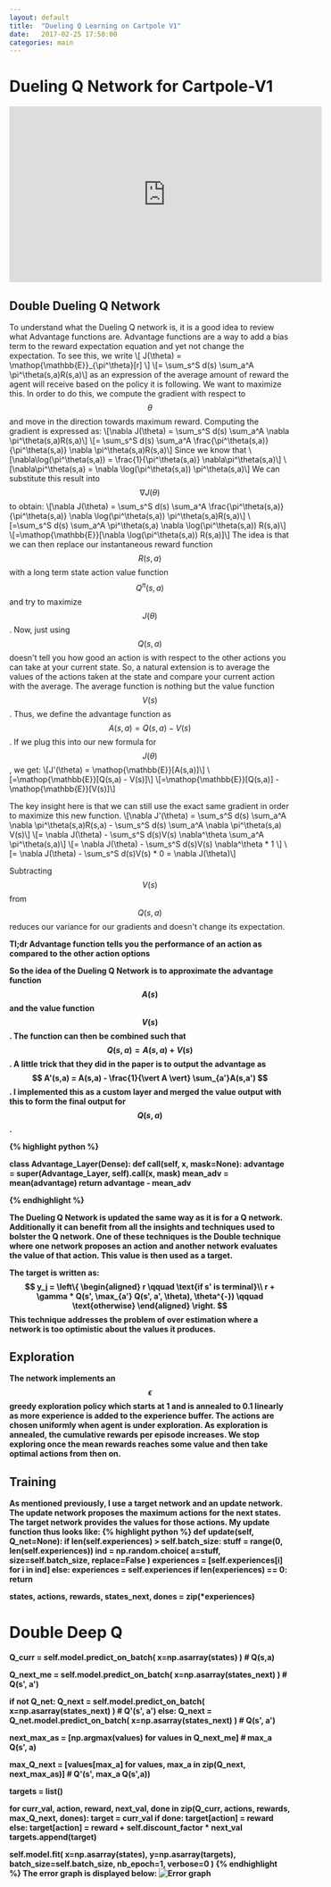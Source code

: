 ```yaml
---
layout: default
title:  "Dueling Q Learning on Cartpole V1"
date:   2017-02-25 17:50:00
categories: main
---
```


# Dueling Q Network for Cartpole-V1

<div class="center">
<iframe width="560" height="315" src="https://www.youtube.com/embed/jTyR-mEYCuk?autoplay=1" frameborder="0" allowfullscreen></iframe>
</div>

## Double Dueling Q Network
To understand what the Dueling Q network is, it is a good idea to review what Advantage functions are. Advantage functions are a way to add a bias term to the reward expectation equation and yet not change the expectation. To see this, we write
\\[ J(\theta) = \mathop{\mathbb{E}}_{\pi^\theta}[r] \\]
\\[= \sum_s^S d(s) \sum_a^A \pi^\theta(s,a)R(s,a)\\]
as an expression of the average amount of reward the agent will receive based on the policy it is following. We want to maximize this. In order to do this, we compute the gradient with respect to $$\theta$$ and move in the direction towards maximum reward. Computing the gradient is expressed as:
\\[\nabla J(\theta) = \sum_s^S d(s) \sum_a^A \nabla \pi^\theta(s,a)R(s,a)\\]
\\[= \sum_s^S d(s) \sum_a^A \frac{\pi^\theta(s,a)}{\pi^\theta(s,a)} \nabla \pi^\theta(s,a)R(s,a)\\]
Since we know that
\\[\nabla\log(\pi^\theta(s,a)) = \frac{1}{\pi^\theta(s,a)} \nabla\pi^\theta(s,a)\\]
\\[\nabla\pi^\theta(s,a) = \nabla \log(\pi^\theta(s,a)) \pi^\theta(s,a)\\]
We can substitute this result into $$\nabla J(\theta)$$ to obtain:
\\[\nabla J(\theta) = \sum_s^S d(s) \sum_a^A \frac{\pi^\theta(s,a)}{\pi^\theta(s,a)} \nabla \log(\pi^\theta(s,a)) \pi^\theta(s,a)R(s,a)\\]
\\[=\sum_s^S d(s) \sum_a^A \pi^\theta(s,a) \nabla \log(\pi^\theta(s,a)) R(s,a)\\]
\\[=\mathop{\mathbb{E}}[\nabla \log(\pi^\theta(s,a)) R(s,a)]\\]
The idea is that we can then replace our instantaneous reward function $$R(s,a)$$ with a long term state action value function $$Q^\pi(s,a)$$ and try to maximize $$J(\theta)$$. Now, just using $$Q(s,a)$$ doesn't tell you how good an action is with respect to the other actions you can take at your current state. So, a natural extension is to average the values of the actions taken at the state and compare your current action with the average. The average function is nothing but the value function $$V(s)$$. Thus, we define the advantage function as $$A(s,a) = Q(s,a) - V(s)$$. If we plug this into our new formula for $$J(\theta)$$, we get:
\\[J'(\theta) = \mathop{\mathbb{E}}[A(s,a)]\\]
\\[=\mathop{\mathbb{E}}[Q(s,a) - V(s)]\\]
\\[=\mathop{\mathbb{E}}[Q(s,a)] - \mathop{\mathbb{E}}[V(s)]\\]

The key insight here is that we can still use the exact same gradient in order to maximize this new function.
\\[\nabla J'(\theta) = \sum_s^S d(s) \sum_a^A \nabla \pi^\theta(s,a)R(s,a) - \sum_s^S d(s) \sum_a^A \nabla \pi^\theta(s,a) V(s)\\]
\\[= \nabla J(\theta) - \sum_s^S d(s)V(s) \nabla^\theta \sum_a^A \pi^\theta(s,a)\\]
\\[= \nabla J(\theta) - \sum_s^S d(s)V(s) \nabla^\theta * 1 \\]
\\[= \nabla J(\theta) - \sum_s^S d(s)V(s) * 0 = \nabla J(\theta)\\]

Subtracting $$V(s)$$ from $$Q(s,a)$$ reduces our variance for our gradients and doesn't change its expectation.

<b>Tl;dr Advantage function tells you the performance of an action as compared to the other action options <b>

So the idea of the Dueling Q Network is to approximate the advantage function $$A(s)$$ and the value function $$V(s)$$. The function can then be combined such that $$Q(s,a) = A(s,a) + V(s)$$. A little trick that they did in the paper is to output the advantage as $$ A'(s,a) =  A(s,a) - \frac{1}{\vert A \vert} \sum_{a'}A(s,a') $$. I implemented this as a custom layer and merged the value output with this to form the final output for $$Q(s,a)$$.

{% highlight python %}

class Advantage_Layer(Dense):
	def call(self, x, mask=None):
		advantage = super(Advantage_Layer, self).call(x, mask)
		mean_adv = mean(advantage)
		return advantage - mean_adv

{% endhighlight %}

The Dueling Q Network is updated the same way as it is for a Q network. Additionally it can benefit from all the insights and techniques used to bolster the Q network. One of these techniques is the Double technique where one network proposes an action and another network evaluates the value of that action. This value is then used as a target.

The target is written as:
$$
y_j = \left\{
  \begin{aligned}
    r \qquad \text{if s' is terminal}\\
    r + \gamma * Q(s', \max_{a'} Q(s', a', \theta), \theta^{-}) \qquad \text{otherwise}
  \end{aligned}
\right.
$$
This technique addresses the problem of over estimation where a network is too optimistic about the values it produces.

## Exploration
The network implements an $$\epsilon$$ greedy exploration policy which starts at 1 and is annealed to 0.1 linearly as more experience is added to the experience buffer. The actions are chosen uniformly when agent is under exploration. As exploration is annealed, the cumulative rewards per episode increases. We stop exploring once the mean rewards reaches some value and then take optimal actions from then on.

## Training
As mentioned previously, I use a target network and an update network. The update network proposes the maximum actions for the next states. The target network provides the values for those actions. My update function thus looks like:
{% highlight python %}
def update(self, Q_net=None):
  if len(self.experiences) > self.batch_size:
    stuff = range(0, len(self.experiences))
    ind = np.random.choice(
      a=stuff,
      size=self.batch_size,
      replace=False
    )
    experiences = [self.experiences[i] for i in ind]
  else:
    experiences = self.experiences
    if len(experiences) == 0:
      return

  states, actions, rewards, states_next, dones = zip(*experiences)

  # Double Deep Q
  Q_curr = self.model.predict_on_batch(
    x=np.asarray(states)
  ) # Q(s,a)

  Q_next_me = self.model.predict_on_batch(
    x=np.asarray(states_next)
  ) # Q(s', a')

  if not Q_net:
    Q_next = self.model.predict_on_batch(
      x=np.asarray(states_next)
    ) # Q'(s', a')
  else:
    Q_next = Q_net.model.predict_on_batch(
      x=np.asarray(states_next)
    ) # Q(s', a')

  next_max_as = [np.argmax(values) for values in Q_next_me] # max_a Q(s', a)

  max_Q_next = [values[max_a] for values, max_a in zip(Q_next, next_max_as)] # Q'(s', max_a Q(s',a))

  targets = list()

  for curr_val, action, reward, next_val, done in zip(Q_curr, actions, rewards, max_Q_next, dones):
    target = curr_val
    if done:
      target[action] = reward
    else:
      target[action] = reward + self.discount_factor * next_val
    targets.append(target)

  self.model.fit(
    x=np.asarray(states),
    y=np.asarray(targets),
    batch_size=self.batch_size,
    nb_epoch=1,
    verbose=0
  )
{% endhighlight %}
The error graph is displayed below:
![Error graph](https://cloud.githubusercontent.com/assets/4509894/23336116/cf25ed32-fb7a-11e6-911a-720366b60491.png)
